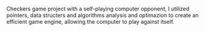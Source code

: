 
Checkers game project with a self-playing computer opponent,
I utilized pointers, data structers and algorithms analysis and optimazion to create an efficient game engine, allowing the computer to play against itself. 
